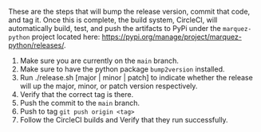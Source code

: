 These are the steps that will bump the release version, commit that code, and tag it. Once this is complete, the build system, CircleCI, will automatically build, test, and push the artifacts to PyPi under the `marquez-python` project located here: https://pypi.org/manage/project/marquez-python/releases/.

1. Make sure you are currently on the `main` branch.
2. Make sure to have the python package `bump2version` installed.
3. Run ./release.sh [major | minor | patch] to indicate whether the release will up the major, minor, or patch version respectively.
4. Verify that the correct tag is there.
5. Push the commit to the `main` branch.
6. Push to tag `git push origin <tag>`
7. Follow the CircleCI builds and Verify that they run successfully.
